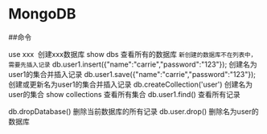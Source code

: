# MongoDB

##命令

use xxx  创建xxx数据库
show dbs 查看所有的数据库 `新创建的数据库不在列表中，需要先插入记录`
db.user1.insert({"name":"carrie","password":"123"}); 创建名为user1的集合并插入记录
db.user1.save({"name":"carrie","password":"123"}); 创建或更新名为user1的集合并插入记录
db.createCollection('user') 创建名为user的集合
show collections 查看所有集合
db.user1.find() 查看所有记录
 
db.dropDatabase() 删除当前数据库的所有记录
db.user.drop() 删除名为user的数据库
